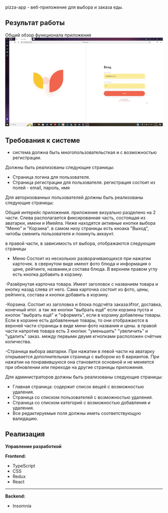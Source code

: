 pizza-app - веб-приложение для выбора и заказа еды.


## Результат работы

Общий обзор функционала приложения 
![Главная страница и категории](public/demo.gif)

## Требования к системе

- система должна быть многопользовательсткая и с возможностью регистрации.

Должны быть реализованы следующие страницы:

- Страница логина для пользователя.
- Страница регистрации для пользователя.
  регистрация состоит из полей -  email, пароль, имя

Для авторизованных пользователей должны быть реализованы следующие страницы:

Общий интерейс приложения.
приложение визуально разделено на 2 части. Слева располагается фиксированная часть, состоящая из аватарки, имени и Имейла. Ниже находятся активные кнопки выбора "Меню" и "Корзина". в самом низу страницы есть кноака "Выход", читобы сменить пользователя и покинуть аккаунт. 

в правой части, в зависимость от выбора, отображаются следующие страницы 

- Меню 
Состоит из нескольких разворачивающихся при нажатии карточек. в свернутом виде имеют фото блюда и информация о цене, рейтинге, названии,и состава блюда. В верхнем правом углу есть кнопка добавить в корзину.  

-Развёрнутая карточка товара. 
Имеет заголовок с названием товара и кнопку назад слева от него. Сама карточка состоит из фото, цены, рейтинга, состава и кнопки добавить в корзину. 

-Корзина.
Состоит из заголовка и блока подсчёта заказа:Итог, доставка, конечный итог. а так же кнопки "выбрать ещё" если корзина пуста и кнопок "выбрать ещё" и "оформить", если в корзину добавлены товары. Если в корзине есть добавленные товары, то они отображаются в верхней части страницы в виде мини-фото названия и цены. в правой части напротив товара есть 3 кнопки: "уменьшить" "увеличить" и "удалить" заказ. между первыми двумя кгнопками расположен счётчик количества.

-Страница выбора аватарки. 
При нажатии в левой части на аватарку открывается дополнительная страница с выбором из 6 вариантов. При нажатии на понравившуюся она становится основной и не меняется при обновлении или переходе на другие страницы приложения. 

Для администраторов должны быть реализованы следующие страницы:

- Главная страница: содержит список вещей с возможностью удаления.
- Страница со списком пользователей с возможностью удаления.
- Страница со списком категорий с возможностью добавления и удаления.
- Все редактируемые поля должны иметь соответствующую валидацию.


## Реализация

**Управление разработкой**

**Frontend:**

- TypeScript
- CSS
- Redux
- React


***

**Backend:**

- Insomnia

